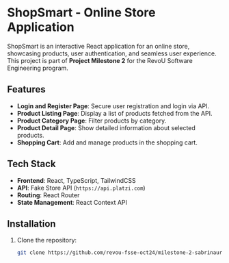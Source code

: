 # ShopSmart - Online Store Application

ShopSmart is an interactive React application for an online store, showcasing products, user authentication, and seamless user experience. This project is part of **Project Milestone 2** for the RevoU Software Engineering program.

## Features
- **Login and Register Page**: Secure user registration and login via API.
- **Product Listing Page**: Display a list of products fetched from the API.
- **Product Category Page**: Filter products by category.
- **Product Detail Page**: Show detailed information about selected products.
- **Shopping Cart**: Add and manage products in the shopping cart.

## Tech Stack
- **Frontend**: React, TypeScript, TailwindCSS
- **API**: Fake Store API (`https://api.platzi.com`)
- **Routing**: React Router
- **State Management**: React Context API

## Installation
1. Clone the repository:
   ```bash
   git clone https://github.com/revou-fsse-oct24/milestone-2-sabrinaurellia.git
